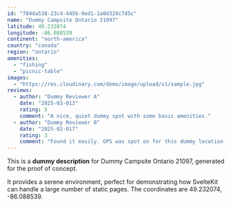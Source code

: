 ```yaml
---
id: "7044a538-23c4-445b-9ed1-1a0d329c7d5c"
name: "Dummy Campsite Ontario 21097"
latitude: 49.232074
longitude: -86.088539
continent: "north-america"
country: "canada"
region: "ontario"
amenities:
  - "fishing"
  - "picnic-table"
images:
  - "https://res.cloudinary.com/demo/image/upload/v1/sample.jpg"
reviews:
  - author: "Dummy Reviewer A"
    date: "2025-03-013"
    rating: 5
    comment: "A nice, quiet dummy spot with some basic amenities."
  - author: "Dummy Reviewer B"
    date: "2025-02-017"
    rating: 3
    comment: "Found it easily. GPS was spot on for this dummy location."
---
```


This is a **dummy description** for Dummy Campsite Ontario 21097, generated for the proof of concept.

It provides a serene environment, perfect for demonstrating how SvelteKit can handle a large number of static pages. The coordinates are 49.232074, -86.088539.

